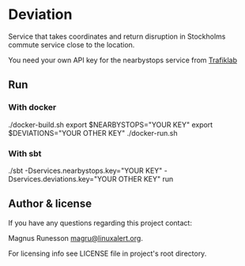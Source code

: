 # Deviation 

Service that takes coordinates and return disruption in Stockholms
commute service close to the location.

You need your own API key for the nearbystops service from [Trafiklab](https://trafiklab.se)

## Run

### With docker

./docker-build.sh
export $NEARBYSTOPS="YOUR KEY"
export $DEVIATIONS="YOUR OTHER KEY"
./docker-run.sh

### With sbt

./sbt -Dservices.nearbystops.key="YOUR KEY" -Dservices.deviations.key="YOUR OTHER KEY" run

## Author & license

If you have any questions regarding this project contact:

Magnus Runesson <magru@linuxalert.org>.

For licensing info see LICENSE file in project's root directory.
